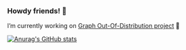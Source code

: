 ### Howdy friends! 👋

I’m currently working on [Graph Out-Of-Distribution project](https://github.com/divelab/GOOD) 🎉

[![Anurag's GitHub stats](https://github-readme-stats.vercel.app/api?username=CM-BF&count_private=true&show_icons=true)](https://github.com/anuraghazra/github-readme-stats)
